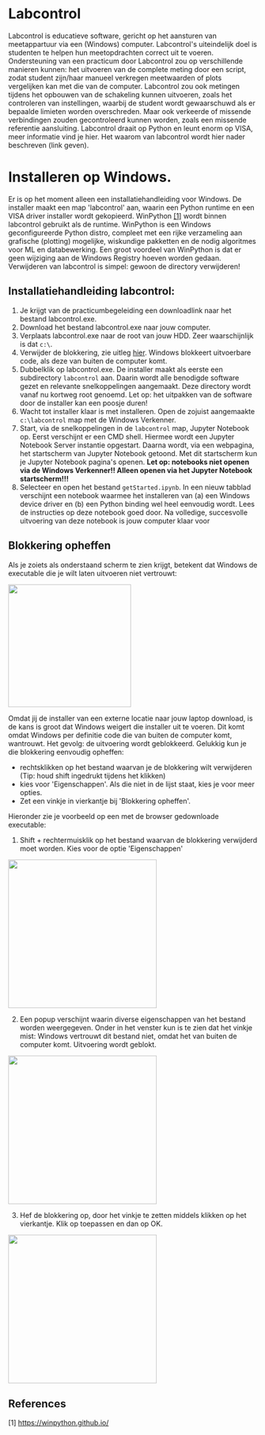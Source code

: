 # Labcontrol
Labcontrol is educatieve software, gericht op het aansturen van meetappartuur via een (Windows) computer. Labcontrol's uiteindelijk doel is studenten te helpen hun meetopdrachten correct uit te voeren. Ondersteuning van een practicum door Labcontrol zou op verschillende manieren kunnen: het uitvoeren van de complete meting door een script, zodat student zijn/haar manueel verkregen meetwaarden of plots vergelijken kan met die van de computer. Labcontrol zou ook metingen tijdens het opbouwen van de schakeling kunnen uitvoeren, zoals het controleren van instellingen, waarbij de student wordt gewaarschuwd als er bepaalde limieten worden overschreden. Maar ook verkeerde of missende verbindingen zouden gecontroleerd kunnen worden, zoals een missende referentie aansluiting. Labcontrol draait op Python en leunt enorm op VISA, meer informatie vind je hier. Het waarom van labcontrol wordt hier nader beschreven (link geven).     
# Installeren op Windows.
Er is op het moment alleen een installatiehandleiding voor Windows. De installer maakt een map 'labcontrol' aan, waarin een Python runtime en een VISA driver installer wordt gekopieerd. WinPython  [[1]](#1) wordt binnen labcontrol gebruikt als de runtime. WinPython is een Windows geconfigureerde Python distro, compleet met een rijke verzameling aan grafische (plotting) mogelijke, wiskundige pakketten en de nodig algoritmes voor ML en databewerking. Een groot voordeel van WinPython is dat er geen wijziging aan de Windows Registry hoeven worden gedaan. Verwijderen van labcontrol is simpel: gewoon de directory verwijderen! 
## Installatiehandleiding labcontrol:
1. Je krijgt van de practicumbegeleiding een downloadlink naar het bestand labcontrol.exe.
2. Download het bestand labcontrol.exe naar jouw computer.
3. Verplaats labcontrol.exe naar de root van jouw HDD. Zeer waarschijnlijk is dat `c:\`.
4. Verwijder de blokkering, zie uitleg [hier](README.md#blokkering-opheffen). Windows blokkeert uitvoerbare code, als deze van buiten de computer komt.
5. Dubbelklik op labcontrol.exe. De installer maakt als eerste een subdirectory `labcontrol` aan. Daarin wordt alle benodigde software gezet en relevante snelkoppelingen aangemaakt. Deze directory wordt vanaf nu kortweg root genoemd. Let op: het uitpakken van de software door de installer kan een poosje duren!
6. Wacht tot installer klaar is met installeren. Open de zojuist aangemaakte `c:\labcontrol` map met de Windows Verkenner.
7. Start, via de snelkoppelingen in de `labcontrol` map, Jupyter Notebook op. Eerst verschijnt er een CMD shell. Hiermee wordt een Jupyter Notebook Server instantie opgestart. Daarna wordt, via een webpagina, het startscherm van Jupyter Notebook getoond. Met dit startscherm kun je Jupyter Notebook pagina's openen.  **Let op: notebooks niet openen via de Windows Verkenner!! Alleen openen via het Jupyter Notebook startscherm!!!**
8. Selecteer en open het bestand `getStarted.ipynb`. In een nieuw tabblad verschijnt een notebook waarmee het installeren van (a) een Windows device driver en (b) een Python binding wel heel eenvoudig wordt. Lees de instructies op deze notebook goed door. Na volledige, succesvolle uitvoering van deze notebook is jouw computer klaar voor 

## Blokkering opheffen
Als je zoiets als onderstaand scherm te zien krijgt, betekent dat Windows de executable die je wilt laten uitvoeren niet vertrouwt:

<img src="https://github.com/user-attachments/assets/19957f11-656b-4084-bcf4-0575152f7a50" width="248">

Omdat jij de installer van een externe locatie naar jouw laptop download, is de kans is groot dat Windows weigert die installer uit te voeren. Dit komt omdat Windows per definitie code die van buiten de computer komt, wantrouwt. Het gevolg: de uitvoering wordt geblokkeerd. Gelukkig kun je die blokkering eenvoudig opheffen:
* rechtsklikken op het bestand waarvan je de blokkering wilt verwijderen (Tip: houd shift ingedrukt tijdens het klikken)
* kies voor 'Eigenschappen'. Als die niet in de lijst staat, kies je voor meer opties.
* Zet een vinkje in vierkantje bij 'Blokkering opheffen'.

Hieronder zie je voorbeeld op een met de browser gedownloade executable:
1. Shift + rechtermuisklik op het bestand waarvan de blokkering verwijderd moet worden. Kies voor de optie 'Eigenschappen'

<img src="https://github.com/user-attachments/assets/8e4e99bd-3e30-4967-9ff7-900b86454e42" width="300">

2. Een popup verschijnt waarin diverse eigenschappen van het bestand worden weergegeven. Onder in het venster kun is te zien dat het vinkje mist: Windows vertrouwt dit bestand niet, omdat het van buiten de computer komt. Uitvoering wordt geblokt.

<img src="https://github.com/user-attachments/assets/32f251ba-c506-4b17-8764-335477d18e31" width="300">

3. Hef de blokkering op, door het vinkje te zetten middels klikken op het vierkantje. Klik op toepassen en dan op OK.
 
<img src="https://github.com/user-attachments/assets/721ef910-efdb-4a23-a032-3ea386005aa8" width="300">


## References
<a id="1">[1]</a> 
https://winpython.github.io/
